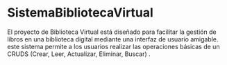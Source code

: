 # SistemaBibliotecaVirtual
El proyecto de Biblioteca Virtual está diseñado para facilitar la gestión de libros en una biblioteca digital mediante una interfaz de usuario amigable. este sistema permite a los usuarios realizar las operaciones básicas de un CRUDS (Crear, Leer, Actualizar, Eliminar, Buscar) .
